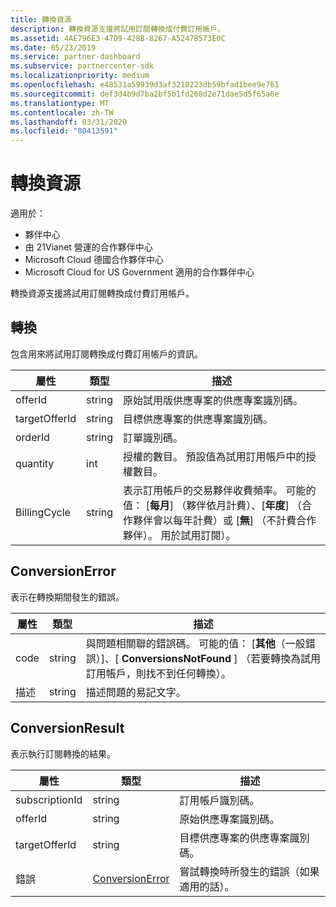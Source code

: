 ```yaml
---
title: 轉換資源
description: 轉換資源支援將試用訂閱轉換成付費訂用帳戶。
ms.assetid: 4AE796E3-47D9-428B-8267-A5247B573E0C
ms.date: 05/23/2019
ms.service: partner-dashboard
ms.subservice: partnercenter-sdk
ms.localizationpriority: medium
ms.openlocfilehash: e48531a59939d3af3210223db59bfad1bee9e761
ms.sourcegitcommit: def3d4b9d7ba2bf5b1fd268d2e71dae5d5f65a6e
ms.translationtype: MT
ms.contentlocale: zh-TW
ms.lasthandoff: 03/31/2020
ms.locfileid: "80413591"
---
```

# <a name="conversions-resources"></a>轉換資源

適用於：

- 夥伴中心
- 由 21Vianet 營運的合作夥伴中心
- Microsoft Cloud 德國合作夥伴中心
- Microsoft Cloud for US Government 適用的合作夥伴中心

轉換資源支援將試用訂閱轉換成付費訂用帳戶。

## <a name="conversion"></a>轉換

包含用來將試用訂閱轉換成付費訂用帳戶的資訊。

| 屬性 | 類型 | 描述 |
| -------- | ---- | ----------- |
| offerId | string | 原始試用版供應專案的供應專案識別碼。 |
| targetOfferId | string | 目標供應專案的供應專案識別碼。 |
| orderId | string | 訂單識別碼。 |
| quantity | int | 授權的數目。 預設值為試用訂用帳戶中的授權數目。 |
| BillingCycle | string | 表示訂用帳戶的交易夥伴收費頻率。 可能的值： [**每月**] （夥伴依月計費）、[**年度**] （合作夥伴會以每年計費）或 [**無**] （不計費合作夥伴）。 用於試用訂閱）。 |

## <a name="conversionerror"></a>ConversionError

表示在轉換期間發生的錯誤。

| 屬性 | 類型 | 描述 |
| -------- | ---- | ----------- |
| code | string | 與問題相關聯的錯誤碼。 可能的值： [**其他**（一般錯誤）]、[ **ConversionsNotFound** ] （若要轉換為試用訂用帳戶，則找不到任何轉換）。
| 描述 | string | 描述問題的易記文字。 |

## <a name="conversionresult"></a>ConversionResult

表示執行訂閱轉換的結果。

| 屬性       | 類型                                | 描述                                                            |
|----------------|-------------------------------------|------------------------------------------------------------------------|
| subscriptionId | string                              | 訂用帳戶識別碼。                                           |
| offerId        | string                              | 原始供應專案識別碼。                                         |
| targetOfferId  | string                              | 目標供應專案的供應專案識別碼。                             |
| 錯誤          | [ConversionError](#conversionerror) | 嘗試轉換時所發生的錯誤（如果適用的話）。 |